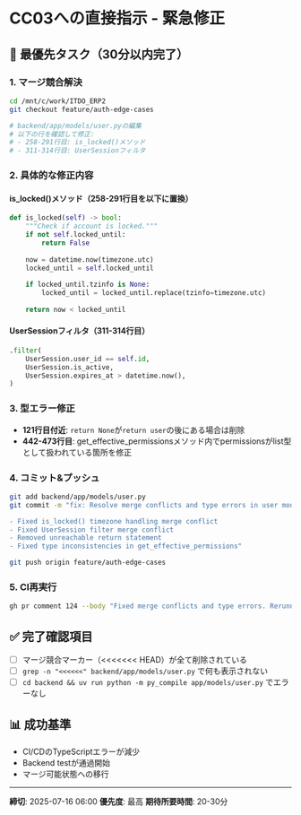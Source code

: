# CC03への直接指示 - 緊急修正

## 🚨 最優先タスク（30分以内完了）

### 1. マージ競合解決
```bash
cd /mnt/c/work/ITDO_ERP2
git checkout feature/auth-edge-cases

# backend/app/models/user.pyの編集
# 以下の行を確認して修正:
# - 258-291行目: is_locked()メソッド
# - 311-314行目: UserSessionフィルタ
```

### 2. 具体的な修正内容

#### is_locked()メソッド（258-291行目を以下に置換）
```python
def is_locked(self) -> bool:
    """Check if account is locked."""
    if not self.locked_until:
        return False
    
    now = datetime.now(timezone.utc)
    locked_until = self.locked_until
    
    if locked_until.tzinfo is None:
        locked_until = locked_until.replace(tzinfo=timezone.utc)
    
    return now < locked_until
```

#### UserSessionフィルタ（311-314行目）
```python
.filter(
    UserSession.user_id == self.id,
    UserSession.is_active,
    UserSession.expires_at > datetime.now(),
)
```

### 3. 型エラー修正
- **121行目付近**: `return None`が`return user`の後にある場合は削除
- **442-473行目**: get_effective_permissionsメソッド内でpermissionsがlist型として扱われている箇所を修正

### 4. コミット&プッシュ
```bash
git add backend/app/models/user.py
git commit -m "fix: Resolve merge conflicts and type errors in user model

- Fixed is_locked() timezone handling merge conflict
- Fixed UserSession filter merge conflict
- Removed unreachable return statement
- Fixed type inconsistencies in get_effective_permissions"

git push origin feature/auth-edge-cases
```

### 5. CI再実行
```bash
gh pr comment 124 --body "Fixed merge conflicts and type errors. Rerunning CI."
```

## ✅ 完了確認項目
- [ ] マージ競合マーカー（<<<<<<< HEAD）が全て削除されている
- [ ] `grep -n "<<<<<<" backend/app/models/user.py` で何も表示されない
- [ ] `cd backend && uv run python -m py_compile app/models/user.py` でエラーなし

## 📊 成功基準
- CI/CDのTypeScriptエラーが減少
- Backend testが通過開始
- マージ可能状態への移行

---
**締切**: 2025-07-16 06:00
**優先度**: 最高
**期待所要時間**: 20-30分